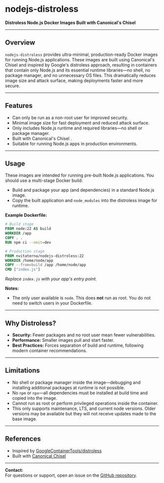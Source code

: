 # nodejs-distroless

**Distroless Node.js Docker Images Built with Canonical's Chisel**

---

## Overview

`nodejs-distroless` provides ultra-minimal, production-ready Docker images for running Node.js applications. These images are built using Canonical's Chisel and inspired by Google's distroless approach, resulting in containers that contain only Node.js and its essential runtime libraries—no shell, no package manager, and no unnecessary OS files. This dramatically reduces image size and attack surface, making deployments faster and more secure.

---

## Features

- Can only be run as a non-root user for improved security.
- Minimal image size for fast deployment and reduced attack surface.
- Only includes Node.js runtime and required libraries—no shell or package manager.
- Built with Canonical's Chisel .
- Suitable for running Node.js apps in production environments.

---

## Usage

These images are intended for running pre-built Node.js applications. You should use a multi-stage Docker build:  
- Build and package your app (and dependencies) in a standard Node.js image.
- Copy the built application and `node_modules` into the distroless image for runtime.

**Example Dockerfile:**

```Dockerfile
# Build stage
FROM node:22 AS build
WORKDIR /app
COPY . .
RUN npm ci --omit=dev

# Production stage
FROM nvitaterna/nodejs-distroless:22
WORKDIR /home/node/app
COPY --from=build /app /home/node/app
CMD ["index.js"]
```

_Replace `index.js` with your app's entry point._

**Notes:**

- The only user available is `node`. This does **not** run as root. You do not need to switch users in your Dockerfile.

---

## Why Distroless?

- **Security:** Fewer packages and no root user mean fewer vulnerabilities.
- **Performance:** Smaller images pull and start faster.
- **Best Practices:** Forces separation of build and runtime, following modern container recommendations.

---

## Limitations

- No shell or package manager inside the image—debugging and installing additional packages at runtime is not possible.
- No `npm` or `npx`—all dependencies must be installed at build time and copied into the image.
- Cannot run as root or perform privileged operations inside the container.
- This only supports maintenance, LTS, and current node versions. Older versions may be available but they will not receive updates made to the base image.

---

## References

- Inspired by [GoogleContainerTools/distroless](https://github.com/GoogleContainerTools/distroless)
- Built with [Canonical Chisel](https://github.com/canonical/chisel)

---

**Contact:**  
For questions or support, open an issue on the [GitHub repository](https://github.com/nvitaterna/nodejs-distroless).
